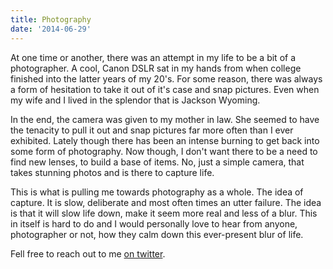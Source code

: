 ```yaml
---
title: Photography
date: '2014-06-29'
---
```


At one time or another, there was an attempt in my life to be a bit of a photographer. A cool, Canon DSLR sat in my hands from when college finished into the latter years of my 20's. For some reason, there was always a form of hesitation to take it out of it's case and snap pictures. Even when my wife and I lived in the splendor that is Jackson Wyoming.

In the end, the camera was given to my mother in law. She seemed to have the tenacity to pull it out and snap pictures far more often than I ever exhibited. Lately though there has been an intense burning to get back into some form of photography. Now though, I don't want there to be a need to find new lenses, to build a base of items. No, just a simple camera, that takes stunning photos and is there to capture life.

This is what is pulling me towards photography as a whole. The idea of capture. It is slow, deliberate and most often times an utter failure. The idea is that it will slow life down, make it seem more real and less of a blur. This in itself is hard to do and I would personally love to hear from anyone, photographer or not, how they calm down this ever-present blur of life.

Fell free to reach out to me [on twitter][1].

[1]: https://twitter.com/braidn
